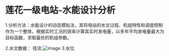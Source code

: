 # 莲花一级电站-水能设计分析

1.分析方法：水能设计的动态模拟法，其将电站的水文过程、机组特性和调度控制作为一个整体，根据实时工况的效率计算其实时发电量，以多年平均发电量最大为目标函数，求取最优的机组参数。

2.水文数据：
径流 ![image](https://github.com/ShouqingChen1/Dynamic-Simulation-Method-for-Hydropower-Station-Water-Energy-Calculation-and-Unit-Selection/blob/master/ImagesFolderforReadme/%E6%B5%81%E9%87%8F%E4%BF%9D%E8%AF%81%E7%8E%87.jpg)
3.水位

